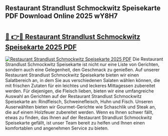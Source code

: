 ## Restaurant Strandlust Schmockwitz Speisekarte PDF Download Online 2025 wY8H7

# <h2><a href="http://gc7j2bu.nevu.top/?p=Restaurant+Strandlust+Schmockwitz+Speisekarte">🔗 👉🔴 Restaurant Strandlust Schmockwitz Speisekarte 2025 PDF</a></h2>

[![Restaurant Strandlust Schmockwitz Speisekarte 2025 PDF](https://i.imgur.com/dBaPXMq.png)](http://gc7j2bu.nevu.top/?p=Restaurant+Strandlust+Schmockwitz+Speisekarte)
Die Restaurant Strandlust Schmockwitz Speisekarte ist nicht nur eine Liste von Gerichten, sondern auch eine Gelegenheit, den Geschmack zu genießen. Auf unserer Restaurant Strandlust Schmockwitz Speisekarte bieten wir einen Salatbereich an, in dem Sie aus verschiedenen Salaten wählen können, die mit frischen Zutaten für ein leichtes und leckeres Mittagessen zubereitet werden. Für diejenigen, die Fleisch lieben, bieten wir eine umfangreiche Auswahl an Gerichten auf der Restaurant Strandlust Schmockwitz Speisekarte an: Rindfleisch, Schweinefleisch, Huhn und Fisch. Unseren Auserwählten bieten wir Gourmet-Gerichte wie Schaschlik und Steak an, die auf einem Holzfeuer zubereitet werden. Wenn es Ihnen schwer fällt, etwas zu finden, das Ihnen auf der Restaurant Strandlust Schmockwitz Speisekarte gefällt, ist unser Team bereit zu helfen und Ihnen einen komfortablen und angenehmen Service zu bieten.

